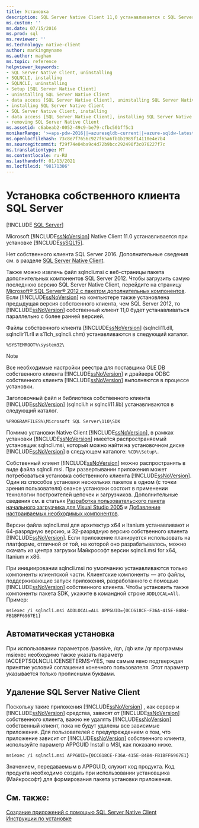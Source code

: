 ```yaml
---
title: Установка
description: SQL Server Native Client 11,0 устанавливается с SQL Server 2016. Узнайте, где устанавливаются компоненты. Существует также распространяемая программа установки.
ms.custom: ''
ms.date: 07/15/2016
ms.prod: sql
ms.reviewer: ''
ms.technology: native-client
author: markingmyname
ms.author: maghan
ms.topic: reference
helpviewer_keywords:
- SQL Server Native Client, uninstalling
- SQLNCLI, installing
- SQLNCLI, uninstalling
- Setup [SQL Server Native Client]
- uninstalling SQL Server Native Client
- data access [SQL Server Native Client], uninstalling SQL Server Native Client
- installing SQL Server Native Client
- SQL Server Native Client, installing
- data access [SQL Server Native Client], installing SQL Server Native Client
- removing SQL Server Native Client
ms.assetid: c6abeab2-0052-49c9-be79-cfbc50bff5c1
monikerRange: '>=aps-pdw-2016||=azuresqldb-current||=azure-sqldw-latest||>=sql-server-2016||>=sql-server-linux-2017||=azuresqldb-mi-current'
ms.openlocfilehash: 73c8e7f7656c927f65a6fb1b1989f14110e4e7b4
ms.sourcegitcommit: f29f74e04ba9c4d72b9bcc292490f3c076227f7c
ms.translationtype: MT
ms.contentlocale: ru-RU
ms.lasthandoff: 01/13/2021
ms.locfileid: "98171306"
---
```

# <a name="installing-sql-server-native-client"></a>Установка собственного клиента SQL Server
[!INCLUDE [SQL Server](../../../includes/applies-to-version/sql-asdb-asdbmi-asa-pdw.md)]


  Microsoft [!INCLUDE[ssNoVersion](../../../includes/ssnoversion-md.md)] Native Client 11.0 устанавливается при установке [!INCLUDE[ssSQL15](../../../includes/sssql16-md.md)]. 
 
 Нет собственного клиента SQL Server 2016. Дополнительные сведения см. в разделе [SQL Server Native Client](../../../relational-databases/native-client/sql-server-native-client.md). 
 
Также можно извлечь файл sqlncli.msi с веб-страницы пакета дополнительных компонентов SQL Server 2012. Чтобы загрузить самую последнюю версию SQL Server Native Client, перейдите на страницу [Microsoft® SQL Server® 2012 с пакетом дополнительных компонентов](https://www.microsoft.com/download/details.aspx?id=56041). Если [!INCLUDE[ssNoVersion](../../../includes/ssnoversion-md.md)] на компьютере также установлена предыдущая версия собственного клиента, чем SQL Server 2012, то [!INCLUDE[ssNoVersion](../../../includes/ssnoversion-md.md)] собственный клиент 11,0 будет устанавливаться параллельно с более ранней версией.  
  
 Файлы собственного клиента [!INCLUDE[ssNoVersion](../../../includes/ssnoversion-md.md)] (sqlncli11.dll, sqlnclir11.rll и s11ch_sqlncli.chm) устанавливаются в следующий каталог.  
  
 `%SYSTEMROOT%\system32\`  
  
> [!NOTE]  
>  Все необходимые настройки реестра для поставщика OLE DB собственного клиента [!INCLUDE[ssNoVersion](../../../includes/ssnoversion-md.md)] и драйвера ODBC собственного клиента [!INCLUDE[ssNoVersion](../../../includes/ssnoversion-md.md)] выполняются в процессе установки.  
  
 Заголовочный файл и библиотека собственного клиента [!INCLUDE[ssNoVersion](../../../includes/ssnoversion-md.md)] (sqlncli.h и sqlncli11.lib) устанавливаются в следующий каталог.  
  
 `%PROGRAMFILES%\Microsoft SQL Server\110\SDK`  
  
 Помимо установки Native Client [!INCLUDE[ssNoVersion](../../../includes/ssnoversion-md.md)], в рамках установки [!INCLUDE[ssNoVersion](../../../includes/ssnoversion-md.md)] имеется распространяемый установщик sqlncli.msi, который можно найти на установочном диске [!INCLUDE[ssNoVersion](../../../includes/ssnoversion-md.md)] в следующем каталоге: `%CD%\Setup\`.  
  
 Собственный клиент [!INCLUDE[ssNoVersion](../../../includes/ssnoversion-md.md)] можно распространять в виде файла sqlncli.msi. При развертывании приложения может потребоваться установка собственного клиента [!INCLUDE[ssNoVersion](../../../includes/ssnoversion-md.md)]. Один из способов установки нескольких пакетов в одном (с точки зрения пользователя) сеансе установки состоит в применении технологии построителей цепочек и загрузчиков. Дополнительные сведения см. в статьях [Разработка пользовательского пакета начального загрузчика для Visual Studio 2005](/previous-versions/aa730839(v=vs.80)) и [Добавление настраиваемых необходимых компонентов](/visualstudio/deployment/creating-bootstrapper-packages).  
  
 Версии файла sqlncli.msi для архитектур x64 и Itanium устанавливают и 64-разрядную версию, и 32-разрядную версию собственного клиента [!INCLUDE[ssNoVersion](../../../includes/ssnoversion-md.md)]. Если приложение планируется использовать на платформе, отличной от той, на которой оно разрабатывалось, можно скачать из центра загрузки Майкрософт версии sqlncli.msi for x64, Itanium и x86.  
  
 При инициировании sqlncli.msi по умолчанию устанавливаются только компоненты клиентской части. Клиентские компоненты — это файлы, поддерживающие запуск приложения, разработанного с помощью [!INCLUDE[ssNoVersion](../../../includes/ssnoversion-md.md)] собственного клиента. Чтобы установить также компоненты пакета SDK, укажите в командной строке `ADDLOCAL=All`. Пример:  
  
 `msiexec /i sqlncli.msi ADDLOCAL=ALL APPGUID={0CC618CE-F36A-415E-84B4-FB1BFF6967E1}`  
  
## <a name="silent-install"></a>Автоматическая установка  
 При использовании параметров /passive, /qn, /qb или /qr программы msiexec необходимо также указать параметр IACCEPTSQLNCLILICENSETERMS=YES, тем самым явно подтверждая принятие условий соглашения конечного пользователя. Этот параметр указывается только прописными буквами.  
  
## <a name="uninstalling-sql-server-native-client"></a>Удаление SQL Server Native Client  
 Поскольку такие приложения [!INCLUDE[ssNoVersion](../../../includes/ssnoversion-md.md)] , как сервер и [!INCLUDE[ssNoVersion](../../../includes/ssnoversion-md.md)] средства, зависят от [!INCLUDE[ssNoVersion](../../../includes/ssnoversion-md.md)] собственного клиента, важно не удалять [!INCLUDE[ssNoVersion](../../../includes/ssnoversion-md.md)] собственный клиент, пока не будут удалены все зависимые приложения. Для пользователей с предупреждением о том, что приложение зависит от [!INCLUDE[ssNoVersion](../../../includes/ssnoversion-md.md)] собственного клиента, используйте параметр APPGUID Install в MSI, как показано ниже.  
  
 `msiexec /i sqlncli.msi APPGUID={0CC618CE-F36A-415E-84B4-FB1BFF6967E1}`  
  
 Значением, передаваемым в APPGUID, служит код продукта. Код продукта необходимо создать при использовании установщика (Майкрософт) для формирования пакета установки приложения.  
  
## <a name="see-also"></a>См. также:  
 [Создание приложений с помощью SQL Server Native Client](../../../relational-databases/native-client/applications/installing-sql-server-native-client.md)   
 [Инструкции по установке](/previous-versions/sql/)  
  
